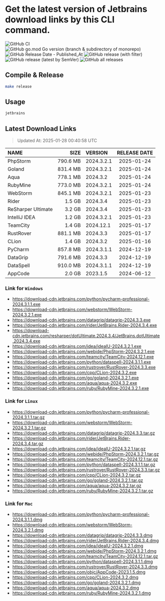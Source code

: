 # Get the latest version of Jetbrains download links by this CLI command.

![GitHub CI](https://github.com/designinlife/jetbrains/actions/workflows/ci.yml/badge.svg)
![GitHub go.mod Go version (branch & subdirectory of monorepo)](https://img.shields.io/github/go-mod/go-version/designinlife/jetbrains/master)
![GitHub Release Date - Published_At](https://img.shields.io/github/release-date/designinlife/jetbrains)
![GitHub release (with filter)](https://img.shields.io/github/v/release/designinlife/jetbrains)
![GitHub release (latest by SemVer)](https://img.shields.io/github/downloads/designinlife/jetbrains/v1.1.10/total)
![GitHub all releases](https://img.shields.io/github/downloads/designinlife/jetbrains/total)

## Compile & Release

```bash
make release
```

## Usage

```bash
jetbrains
```

## Latest Download Links

> Updated At: 2025-01-28 00:40:58 UTC

| NAME | SIZE | VERSION | RELEASE DATE |
| :-- | --: | :-- | :--: |
| PhpStorm | 790.6 MB | 2024.3.2.1 | 2025-01-24 |
| Goland | 831.4 MB | 2024.3.2.1 | 2025-01-24 |
| Aqua | 778.1 MB | 2024.3.2 | 2025-01-24 |
| RubyMine | 773.0 MB | 2024.3.2.1 | 2025-01-24 |
| WebStorm | 845.1 MB | 2024.3.2.1 | 2025-01-23 |
| Rider | 1.5 GB | 2024.3.4 | 2025-01-23 |
| ReSharper Ultimate | 3.2 GB | 2024.3.4 | 2025-01-23 |
| IntelliJ IDEA | 1.2 GB | 2024.3.2.1 | 2025-01-23 |
| TeamCity | 1.4 GB | 2024.12.1 | 2025-01-17 |
| RustRover | 881.1 MB | 2024.3.3 | 2025-01-17 |
| CLion | 1.4 GB | 2024.3.2 | 2025-01-16 |
| PyCharm | 857.8 MB | 2024.3.1.1 | 2024-12-19 |
| DataGrip | 791.6 MB | 2024.3.3 | 2024-12-19 |
| DataSpell | 910.0 MB | 2024.3.1.1 | 2024-12-19 |
| AppCode | 2.0 GB | 2023.1.5 | 2024-06-12 |

### Link for `Windows`

* <https://download-cdn.jetbrains.com/python/pycharm-professional-2024.3.1.1.exe>
* <https://download-cdn.jetbrains.com/webstorm/WebStorm-2024.3.2.1.exe>
* <https://download-cdn.jetbrains.com/datagrip/datagrip-2024.3.3.exe>
* <https://download-cdn.jetbrains.com/rider/JetBrains.Rider-2024.3.4.exe>
* <https://download-cdn.jetbrains.com/resharper/dotUltimate.2024.3.4/JetBrains.dotUltimate.2024.3.4.exe>
* <https://download-cdn.jetbrains.com/idea/ideaIU-2024.3.2.1.exe>
* <https://download-cdn.jetbrains.com/webide/PhpStorm-2024.3.2.1.exe>
* <https://download-cdn.jetbrains.com/teamcity/TeamCity-2024.12.1.exe>
* <https://download-cdn.jetbrains.com/python/dataspell-2024.3.1.1.exe>
* <https://download-cdn.jetbrains.com/rustrover/RustRover-2024.3.3.exe>
* <https://download-cdn.jetbrains.com/cpp/CLion-2024.3.2.exe>
* <https://download-cdn.jetbrains.com/go/goland-2024.3.2.1.exe>
* <https://download-cdn.jetbrains.com/aqua/aqua-2024.3.2.exe>
* <https://download-cdn.jetbrains.com/ruby/RubyMine-2024.3.2.1.exe>

### Link for `Linux`

* <https://download-cdn.jetbrains.com/python/pycharm-professional-2024.3.1.1.tar.gz>
* <https://download-cdn.jetbrains.com/webstorm/WebStorm-2024.3.2.1.tar.gz>
* <https://download-cdn.jetbrains.com/datagrip/datagrip-2024.3.3.tar.gz>
* <https://download-cdn.jetbrains.com/rider/JetBrains.Rider-2024.3.4.tar.gz>
* <https://download-cdn.jetbrains.com/idea/ideaIU-2024.3.2.1.tar.gz>
* <https://download-cdn.jetbrains.com/webide/PhpStorm-2024.3.2.1.tar.gz>
* <https://download-cdn.jetbrains.com/teamcity/TeamCity-2024.12.1.tar.gz>
* <https://download-cdn.jetbrains.com/python/dataspell-2024.3.1.1.tar.gz>
* <https://download-cdn.jetbrains.com/rustrover/RustRover-2024.3.3.tar.gz>
* <https://download-cdn.jetbrains.com/cpp/CLion-2024.3.2.tar.gz>
* <https://download-cdn.jetbrains.com/go/goland-2024.3.2.1.tar.gz>
* <https://download-cdn.jetbrains.com/aqua/aqua-2024.3.2.tar.gz>
* <https://download-cdn.jetbrains.com/ruby/RubyMine-2024.3.2.1.tar.gz>

### Link for `Mac`

* <https://download-cdn.jetbrains.com/python/pycharm-professional-2024.3.1.1.dmg>
* <https://download-cdn.jetbrains.com/webstorm/WebStorm-2024.3.2.1.dmg>
* <https://download-cdn.jetbrains.com/datagrip/datagrip-2024.3.3.dmg>
* <https://download-cdn.jetbrains.com/rider/JetBrains.Rider-2024.3.4.dmg>
* <https://download-cdn.jetbrains.com/idea/ideaIU-2024.3.2.1.dmg>
* <https://download-cdn.jetbrains.com/webide/PhpStorm-2024.3.2.1.dmg>
* <https://download-cdn.jetbrains.com/teamcity/TeamCity-2024.12.1.tar.gz>
* <https://download-cdn.jetbrains.com/python/dataspell-2024.3.1.1.dmg>
* <https://download-cdn.jetbrains.com/rustrover/RustRover-2024.3.3.dmg>
* <https://download-cdn.jetbrains.com/objc/AppCode-2023.1.5.dmg>
* <https://download-cdn.jetbrains.com/cpp/CLion-2024.3.2.dmg>
* <https://download-cdn.jetbrains.com/go/goland-2024.3.2.1.dmg>
* <https://download-cdn.jetbrains.com/aqua/aqua-2024.3.2.dmg>
* <https://download-cdn.jetbrains.com/ruby/RubyMine-2024.3.2.1.dmg>
